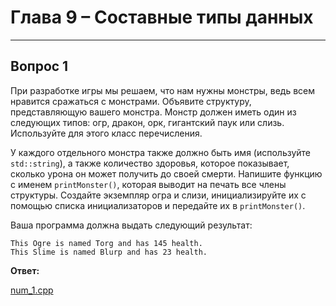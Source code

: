 # Глава 9 – Составные типы данных

___

## Вопрос 1

При разработке игры мы решаем, что нам нужны монстры, ведь всем нравится сражаться с монстрами. Объявите структуру, представляющую вашего монстра. Монстр должен иметь один из следующих типов: огр, дракон, орк, гигантский паук или слизь. Используйте для этого класс перечисления.

У каждого отдельного монстра также должно быть имя (используйте `std::string`), а также количество здоровья, которое показывает, сколько урона он может получить до своей смерти. Напишите функцию с именем `printMonster()`, которая выводит на печать все члены структуры. Создайте экземпляр огра и слизи, инициализируйте их с помощью списка инициализаторов и передайте их в `printMonster()`.

Ваша программа должна выдать следующий результат:

```text
This Ogre is named Torg and has 145 health.
This Slime is named Blurp and has 23 health.
```

__Ответ:__

[num_1.cpp](num_1.cpp)
